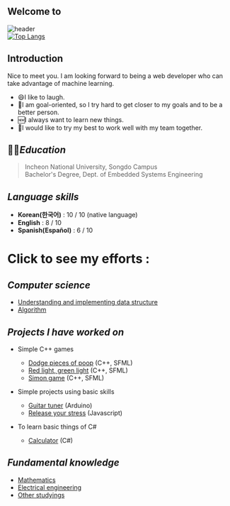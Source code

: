<!--
**vacu9708/vacu9708** is a ✨ _special_ ✨ repository because its `README.md` (this file) appears on your GitHub profile.

Here are some ideas to get you started:

- 🔭 I’m currently working on ...
- 🌱 I’m currently learning ...
- 👯 I’m looking to collaborate on ...
- 🤔 I’m looking for help with ...
- 💬 Ask me about ...
- 📫 How to reach me: ...
- 😄 Pronouns: ...
- ⚡ Fun fact: ...
-->

## Welcome to<br/>

![header](https://capsule-render.vercel.app/api?type=wave&color=auto&height=300&section=header&text=House%20of%20efforts&fontSize=90)<br/>
[![Top Langs](https://github-readme-stats.vercel.app/api/top-langs/?username=vacu9708)](https://github.com/anuraghazra/github-readme-stats)

## Introduction
Nice to meet you. I am looking forward to being a web developer who can take advantage of machine learning. 
* 😄I like to laugh.
* 🥅I am goal-oriented, so I try hard to get closer to my goals and to be a better person.
* 🆕I always want to learn new things.
* 🌲I would like to try my best to work well with my team together.

## 👨‍🎓*Education*
>Incheon National University, Songdo Campus<br/>
>Bachelor's Degree, Dept. of Embedded Systems Engineering

## *Language skills*
* **Korean(한국어)** : 10 / 10 (native language)
* **English** : 8 / 10
* **Spanish(Español)** : 6 / 10

# Click to see my efforts :
## *Computer science*
* [Understanding and implementing data structure](https://github.com/vacu9708/Data-structure)
* [Algorithm](https://github.com/vacu9708/Algorithm)

## *Projects I have worked on*
* Simple C++ games
  * [Dodge pieces of poop](https://github.com/vacu9708/Dodge-pieces-of-poop) (C++, SFML)
  * [Red light, green light](https://github.com/vacu9708/Red-light-green-light) (C++, SFML)
  * [Simon game](https://github.com/vacu9708/Simon-game) (C++, SFML)

* Simple projects using basic skills
  * [Guitar tuner](https://github.com/vacu9708/Guitar-tuner) (Arduino)
  * [Release your stress](https://github.com/vacu9708/Release-your-stress) (Javascript)
  
* To learn basic things of C#
  * [Calculator](https://github.com/vacu9708/Calculator-C-sharp) (C#)

## *Fundamental knowledge*
* [Mathematics](https://github.com/vacu9708/Mathematics)
* [Electrical engineering](https://github.com/vacu9708/Electrical-engineering)
* [Other studyings](https://github.com/vacu9708/Other-studyings)
